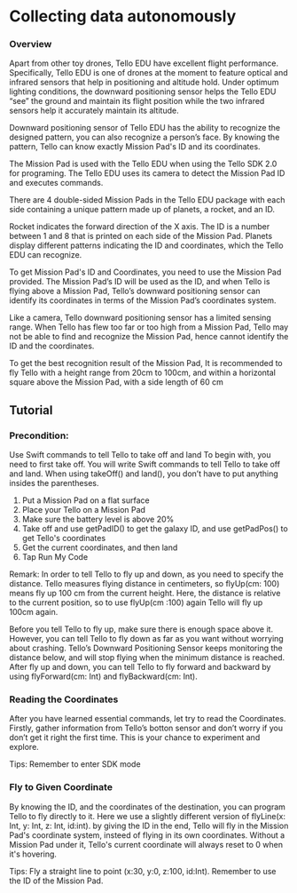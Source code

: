 # Collecting data autonomously

### Overview
Apart from other toy drones, Tello EDU have excellent flight performance. Specifically, Tello EDU is one of drones at the moment to feature optical and infrared sensors that help in positioning and altitude hold. Under optimum lighting conditions, the downward positioning sensor helps the Tello EDU “see” the ground and maintain its flight position while the two infrared sensors help it accurately maintain its altitude.

Downward positioning sensor of Tello EDU has the ability to recognize the designed pattern, you can also recognize a person’s face. By knowing the pattern, Tello can know exactly Mission Pad's ID and its coordinates.

The Mission Pad is used with the Tello EDU when using the Tello SDK 2.0 for programing. The Tello EDU uses its camera to detect the Mission Pad ID and executes commands.

There are 4 double-sided Mission Pads in the Tello EDU package with each side containing a unique pattern made up of planets, a rocket, and an ID.

Rocket indicates the forward direction of the X axis. The ID is a number between 1 and 8 that is printed on each side of the Mission Pad. Planets display different patterns indicating the ID and coordinates, which the Tello EDU can recognize.

To get Mission Pad's ID and Coordinates, you need to use the Mission Pad provided. The Mission Pad’s ID will be used as the ID, and when Tello is flying above a Mission Pad, Tello’s downward positioning sensor can identify its coordinates in terms of the Mission Pad’s coordinates system.

Like a camera, Tello downward positioning sensor has a limited sensing range. When Tello has flew too far or too high from a Mission Pad, Tello may not be able to find and recognize the Mission Pad, hence cannot identify the ID and the coordinates. 

To get the best recognition result of the Mission Pad, It is recommended to fly Tello with a height range from 20cm to 100cm, and within a horizontal square above the Mission Pad, with a side length of 60 cm


## Tutorial 

### Precondition:
Use Swift commands to tell Tello to take off and land
To begin with, you need to first take off. You will write Swift commands to tell Tello to take off and land. When using takeOff() and land(), you don’t have to put anything insides the parentheses.

1.	Put a Mission Pad on a flat surface
2.  Place your Tello on a Mission Pad
2.	Make sure the battery level is above 20%
3.	Take off and use getPadID() to get the galaxy ID, and use getPadPos() to get Tello's coordinates
4.	Get the current coordinates, and then land
6.	Tap Run My Code

Remark: In order to tell Tello to fly up and down, as you need to specify the distance. Tello measures flying distance in centimeters, so flyUp(cm: 100) means fly up 100 cm from the current height. Here, the distance is relative to the current position, so to use flyUp(cm :100) again Tello will fly up 100cm again.

Before you tell Tello to fly up, make sure there is enough space above it. However, you can tell Tello to fly down as far as you want without worrying about crashing. Tello’s Downward Positioning Sensor keeps monitoring the distance below, and will stop flying when the minimum distance is reached. After fly up and down, you can tell Tello to fly forward and backward by using flyForward(cm: Int) and flyBackward(cm: Int). 

### Reading the Coordinates  
After you have learned essential commands, let try to read the Coordinates. Firstly, gather information from Tello’s botton sensor and don’t worry if you don’t get it right the first time. This is your chance to experiment and explore.

Tips: Remember to enter SDK mode

### Fly to Given Coordinate 
By knowing the ID, and the coordinates of the destination, you can program Tello to fly directly to it. Here we use a slightly different version of flyLine(x: Int, y: Int, z: Int, id:int). by giving the ID in the end, Tello will fly in the Mission Pad's coordinate system, insteed of flying in its own coordinates. Without a Mission Pad under it, Tello's current coordinate will always reset to 0 when it's hovering.

Tips: Fly a straight line to point (x:30, y:0, z:100, id:Int). Remember to use the ID of the Mission Pad.
